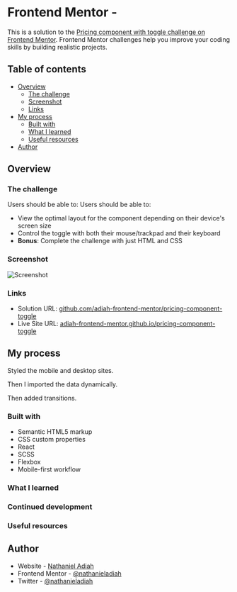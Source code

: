 # Frontend Mentor - 

This is a solution to the [Pricing component with toggle challenge on Frontend Mentor](https://www.frontendmentor.io/challenges/pricing-component-with-toggle-8vPwRMIC). Frontend Mentor challenges help you improve your coding skills by building realistic projects. 

## Table of contents

- [Overview](#overview)
  - [The challenge](#the-challenge)
  - [Screenshot](#screenshot)
  - [Links](#links)
- [My process](#my-process)
  - [Built with](#built-with)
  - [What I learned](#what-i-learned)
  - [Useful resources](#useful-resources)
- [Author](#author)


## Overview

### The challenge

Users should be able to:
Users should be able to:

- View the optimal layout for the component depending on their device's screen size
- Control the toggle with both their mouse/trackpad and their keyboard
- **Bonus**: Complete the challenge with just HTML and CSS

### Screenshot

![Screenshot](./screenshot.png)


### Links

- Solution URL: [github.com/adiah-frontend-mentor/pricing-component-toggle](https://github.com/adiah-frontend-mentor/pricing-component-toggle)
- Live Site URL: [adiah-frontend-mentor.github.io/pricing-component-toggle](https://adiah-frontend-mentor.github.io/pricing-component-toggle)

## My process

<!-- Update the repo name here and in the "homepage" in `package.json` -->

Styled the mobile and desktop sites.

Then I imported the data dynamically.

Then added transitions.

### Built with

- Semantic HTML5 markup
- CSS custom properties
- React
- SCSS
- Flexbox
- Mobile-first workflow


### What I learned


### Continued development


### Useful resources




## Author

- Website - [Nathaniel Adiah](https://nathanieladiah.github.io)
- Frontend Mentor - [@nathanieladiah](https://www.frontendmentor.io/profile/nathanieladiah)
- Twitter - [@nathanieladiah](https://www.twitter.com/nathanieladiah)
